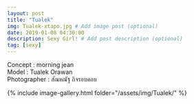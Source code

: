 ```yaml
---
layout: post
title: "Tualek"
img: Tualek-xtapo.jpg # Add image post (optional)
date: 2019-01-08 04:30:00
description: Sexy Girl! # Add post description (optional)
tag: [sexy]
---
```

Concept : morning jean  
Model : Tualek Orawan  
Photographer : สัณหณัฐ กิจรอบคอบ      


{% include image-gallery.html folder="/assets/img/Tualek/" %}
